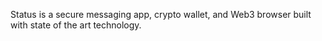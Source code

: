 Status is a secure messaging app, crypto wallet, and Web3 browser built with state of the art technology.
